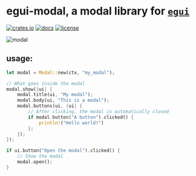 # egui-modal, a modal library for [`egui`](https://github.com/emilk/egui)
[![crates.io](https://img.shields.io/crates/v/egui-modal)](https://crates.io/crates/egui-modal/0.1.1)
[![docs](https://docs.rs/egui-modal/badge.svg)](https://docs.rs/egui-modal/0.1.1/egui_modal/)
[![license](https://img.shields.io/badge/license-MIT-blue.svg)](https://github.com/n00kii/egui-modal/blob/main/README.md)

![modal](https://raw.githubusercontent.com/n00kii/egui-modal/main/media/modal.png?token=GHSAT0AAAAAABVWXBGJBQSFC3PLQP4KKOG6YZJIDCA)

## usage:
```rust
let modal = Modal::new(ctx, "my_modal");

// What goes inside the modal
modal.show(|ui| {
    modal.title(ui, "My modal");
    modal.body(ui, "This is a modal");
    modal.buttons(ui, |ui| {
        // After clicking, the modal is automatically closed
        if modal.button("A button").clicked() {
            println!("Hello world!")
        };
    });
});

if ui.button("Open the modal").clicked() {
    // Show the modal
    modal.open();
}
```